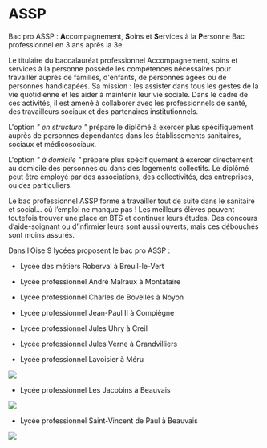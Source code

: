 # ASSP

Bac pro ASSP : **A**ccompagnement, **S**oins et **S**ervices à la **P**ersonne Bac professionnel en 3 ans après la 3e.

Le titulaire du baccalauréat professionnel Accompagnement, soins et services à la personne possède les compétences nécessaires pour travailler auprès de familles, d'enfants, de personnes âgées ou de personnes handicapées. Sa mission : les assister dans tous les gestes de la vie quotidienne et les aider à maintenir leur vie sociale. Dans le cadre de ces activités, il est amené à collaborer avec les professionnels de santé, des travailleurs sociaux et des partenaires institutionnels.

L'option _" en structure "_ prépare le diplômé à exercer plus spécifiquement auprès de personnes dépendantes dans les établissements sanitaires, sociaux et médicosociaux.

L'option _" à domicile "_ prépare plus spécifiquement à exercer directement au domicile des personnes ou dans des logements collectifs. Le diplômé peut être employé par des associations, des collectivités, des entreprises, ou des particuliers.


Le bac professionnel ASSP forme à travailler tout de suite dans le sanitaire et social… où l’emploi ne manque pas ! Les meilleurs élèves peuvent toutefois trouver une place en BTS et continuer leurs études. Des concours d’aide-soignant ou d’infirmier leurs sont aussi ouverts, mais ces débouchés sont moins assurés.

Dans l’Oise 9 lycées proposent le bac pro ASSP :

* Lycée des métiers Roberval à Breuil-le-Vert

* Lycée professionnel André Malraux à Montataire	

* Lycée professionnel Charles de Bovelles à Noyon	

* Lycée professionnel Jean-Paul II à Compiègne	

* Lycée professionnel Jules Uhry à Creil	

* Lycée professionnel Jules Verne à Grandvilliers	

* Lycée professionnel Lavoisier à Méru	

![](http://www.lycee-lavoisier.websco.fr/ADI/files/bibliotheque/Panorama3.jpg)

* Lycée professionnel Les Jacobins à Beauvais	

![](https://culture.beauvais.fr/uploads/img/etablissements/10/espace/jacobins-cloitre.jpg)

* Lycée professionnel Saint-Vincent de Paul à Beauvais

![](https://isv-ndsc.fr/images/galerie/10.jpg)


